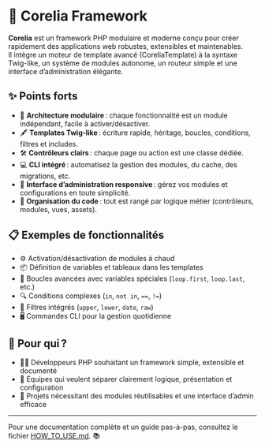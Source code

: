 # 🚀 Corelia Framework

**Corelia** est un framework PHP modulaire et moderne conçu pour créer rapidement des applications web robustes, extensibles et maintenables.  
Il intègre un moteur de template avancé (CoreliaTemplate) à la syntaxe Twig-like, un système de modules autonome, un routeur simple et une interface d’administration élégante.

## ✨ Points forts

- 🧩 **Architecture modulaire** : chaque fonctionnalité est un module indépendant, facile à activer/désactiver.
- 🖋️ **Templates Twig-like** : écriture rapide, héritage, boucles, conditions, filtres et includes.
- 🛠️ **Contrôleurs clairs** : chaque page ou action est une classe dédiée.
- 💻 **CLI intégré** : automatisez la gestion des modules, du cache, des migrations, etc.
- 🎨 **Interface d’administration responsive** : gérez vos modules et configurations en toute simplicité.
- 📂 **Organisation du code** : tout est rangé par logique métier (contrôleurs, modules, vues, assets).

## 📋 Exemples de fonctionnalités

- ⚙️ Activation/désactivation de modules à chaud
- 📦 Définition de variables et tableaux dans les templates
- 🔄 Boucles avancées avec variables spéciales (`loop.first`, `loop.last`, etc.)
- 🔍 Conditions complexes (`in`, `not in`, `==`, `!=`)
- 🎨 Filtres intégrés (`upper`, `lower`, `date`, `raw`)
- 🖥️ Commandes CLI pour la gestion quotidienne

## 👥 Pour qui ?

- 👨‍💻 Développeurs PHP souhaitant un framework simple, extensible et documenté
- 🏢 Équipes qui veulent séparer clairement logique, présentation et configuration
- 🚀 Projets nécessitant des modules réutilisables et une interface d’admin efficace

---

Pour une documentation complète et un guide pas-à-pas, consultez le fichier [HOW_TO_USE.md](HOW_TO_USE.md). 📚
